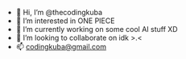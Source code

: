- 👋 Hi, I’m @thecodingkuba
- 👀 I’m interested in ONE PIECE
- 🌱 I’m currently working on some cool AI stuff XD
- 💞️ I’m looking to collaborate on idk >.<
- 📫 codingkuba@gmail.com


<!---
thecodingkuba/thecodingkuba is a ✨ special ✨ repository because its `README.md` (this file) appears on your GitHub profile.
You can click the Preview link to take a look at your changes.
--->
